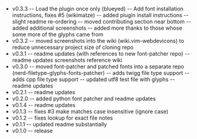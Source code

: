 - v0.3.3
-- Load the plugin once only (blueyed)
-- Add font installation instructions, fixes #5 (wikimatze)
-- added plugin install instructions
-- slight readme re-ordering
-- moved contributing section near bottom
-- added additional screenshots
-- added more thanks to those whose some more of the glyphs came from
- v0.3.2
-- moved screenshots into the wiki (wiki.vim-webdevicons) to reduce unnecessary project size of cloning repo
- v0.3.1
-- readme updates (with references to new font-patcher repo)
-- readme updates screenshots reference wiki
- v0.3.0
-- moved font-patcher and patched fonts into a separate repo (nerd-filetype-glyphs-fonts-patcher)
-- adds twigg file type support
-- adds cpp file type support
-- updated utf8 test file with glyphs
-- readme updates
- v0.2.1
-- readme updates
- v0.2.0
-- added python font patcher and readme updates
- v0.1.4
-- readme updates
- v0.1.3
-- fixes #3 make matches case insensitive (ignore case)
- v0.1.2
-- fixes lookup for exact file notes
- v0.1.1
-- updated readme substantially
- v0.1.0
-- release
